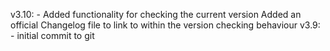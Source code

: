 v3.10:  -   Added functionality for checking the current version
            Added an official Changelog file to link to within the version checking behaviour
v3.9:   -   initial commit to git

